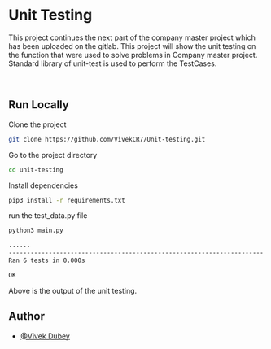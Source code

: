 
# Unit Testing

This project continues the next part of the company master project which has been uploaded on the gitlab. This project will show the unit testing on the function that were used to solve problems in Company master project. Standard library of unit-test is used to perform the TestCases.

<br>


## Run Locally

Clone the project

```bash
git clone https://github.com/VivekCR7/Unit-testing.git
```

Go to the project directory

```bash
cd unit-testing
```

Install dependencies

```bash
pip3 install -r requirements.txt
```

run the test_data.py file

```bash
python3 main.py
```

```bash
......
----------------------------------------------------------------------
Ran 6 tests in 0.000s

OK
```

Above is the output of the unit testing.

## Author

- [@Vivek Dubey]()

  
